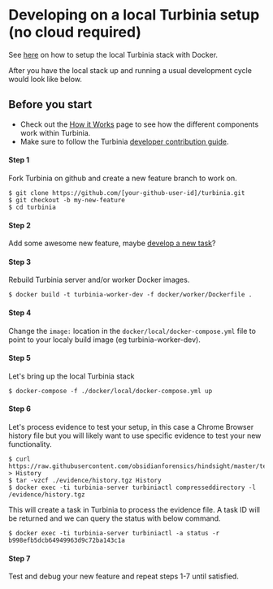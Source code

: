 # Developing on a local Turbinia setup (no cloud required)

See [here](../../docker/local/README.md) on how to setup the local Turbinia stack with Docker.

After you have the local stack up and running a usual development cycle would look like below.

## Before you start
*   Check out the [How it Works](../user/how-it-works.md) page to see how the different
    components work within Turbinia.
*   Make sure to follow the Turbinia
    [developer contribution guide](contributing.md).

#### Step 1
Fork Turbinia on github and create a new feature branch to work on.
```
$ git clone https://github.com/[your-github-user-id]/turbinia.git
$ git checkout -b my-new-feature
$ cd turbinia
```
#### Step 2
Add some awesome new feature, maybe [develop a new task](./developing-new-tasks.md)?
#### Step 3
Rebuild Turbinia server and/or worker Docker images.
```
$ docker build -t turbinia-worker-dev -f docker/worker/Dockerfile .
```
#### Step 4
Change the ```image:``` location in the ```docker/local/docker-compose.yml``` file to point to your localy build image (eg turbinia-worker-dev).

#### Step 5
Let's bring up the local Turbinia stack 
```
$ docker-compose -f ./docker/local/docker-compose.yml up
```
#### Step 6
Let's process evidence to test your setup, in this case a Chrome Browser history file but you will likely want to use specific evidence to test your new functionality.
```
$ curl https://raw.githubusercontent.com/obsidianforensics/hindsight/master/tests/fixtures/profiles/60/History > History
$ tar -vzcf ./evidence/history.tgz History
$ docker exec -ti turbinia-server turbiniactl compresseddirectory -l /evidence/history.tgz
```
This will create a task in Turbinia to process the evidence file. A task ID will be returned and we can query the status with below command.
```
$ docker exec -ti turbinia-server turbiniactl -a status -r b998efb5dcb64949963d9c72ba143c1a
```
#### Step 7
Test and debug your new feature and repeat steps 1-7 until satisfied. 
